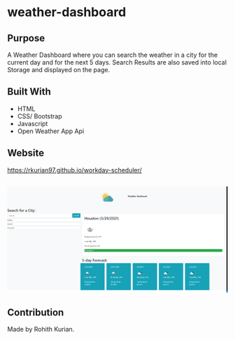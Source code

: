 # weather-dashboard

## Purpose
A Weather Dashboard where you can search the weather in a city for the current day and for the next 5 days. Search Results are also saved into local Storage and displayed on the page. 

## Built With
* HTML
* CSS/ Bootstrap
* Javascript
* Open Weather App Api

## Website
https://rkurian97.github.io/workday-scheduler/

##
![alt text](./assets/images/readmeIMG.png)

## Contribution
Made by Rohith Kurian. 